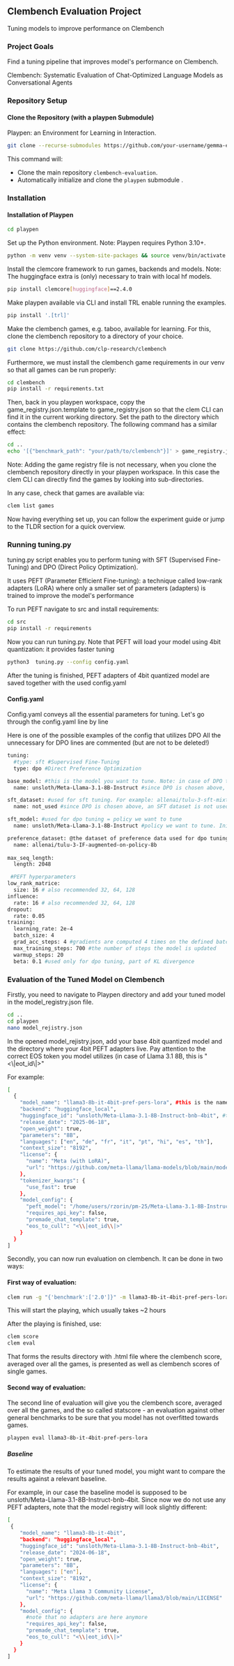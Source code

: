 ## Clembench Evaluation Project

Tuning models to improve performance on Clembench

### Project Goals

Find a tuning pipeline that improves model's performance on Clembench.

Clembench: Systematic Evaluation of Chat-Optimized Language Models as Conversational Agents

### Repository Setup

#### Clone the Repository (with a playpen Submodule)

Playpen: an Environment for Learning in Interaction.

```bash
git clone --recurse-submodules https://github.com/your-username/gemma-eval-project.git
```

This command will:
- Clone the main repository `clembench-evaluation`.
- Automatically initialize and clone the `playpen` submodule .

###  Installation

#### Installation of Playpen

```bash
cd playpen
```
Set up the Python environment. Note: Playpen requires Python 3.10+.

```bash
python -m venv venv --system-site-packages && source venv/bin/activate
```

Install the clemcore framework to run games, backends and models. Note: The huggingface extra is (only) necessary to train with local hf models.

```bash
pip install clemcore[huggingface]==2.4.0
```

Make playpen available via CLI and install TRL enable running the examples.

```bash
pip install '.[trl]'
```

Make the clembench games, e.g. taboo, available for learning. For this, clone the clembench repository to a directory of your choice.

```bash
git clone https://github.com/clp-research/clembench
```

Furthermore, we must install the clembench game requirements in our venv so that all games can be run properly:

```bash
cd clembench
pip install -r requirements.txt
```

Then, back in you playpen workspace, copy the game_registry.json.template to game_registry.json so that the clem CLI can find it in the current working directory. Set the path to the directory which contains the clembench repository. The following command has a similar effect:

```bash
cd ..
echo '[{"benchmark_path": "your/path/to/clembench"}]' > game_registry.json
```

Note: Adding the game registry file is not necessary, when you clone the clembench repository directly in your playpen workspace. In this case the clem CLI can directly find the games by looking into sub-directories.

In any case, check that games are available via:

```bash
clem list games
```

Now having everything set up, you can follow the experiment guide or jump to the TLDR section for a quick overview.

### Running tuning.py

tuning.py script enables you to perform tuning with SFT (Supervised Fine-Tuning) and DPO (Direct Policy Optimization).

It uses PEFT (Parameter Efficient Fine-tuning): a technique called low-rank adapters (LoRA) where only a smaller set of parameters (adapters) is trained to improve the model's performance

To run PEFT navigate to src and install requirements:

```bash
cd src
pip install -r requirements
```
Now you can run tuning.py.
Note that PEFT will load your model using 4bit quantization: it provides faster tuning

```bash
python3  tuning.py --config config.yaml
```
After the tuning is finished, PEFT adapters of 4bit quantized model are saved together with the used config.yaml

#### Config.yaml


Config.yaml conveys all the essential parameters for tuning.
Let's go through the config.yaml line by line

Here is one of the possible examples of the config that utilizes DPO
All the unnecessary for DPO lines are commented (but are not to be deleted!)

```bash
tuning:
  #type: sft #Supervised Fine-Tuning
  type: dpo #Direct Preference Optimization

base_model: #this is the model you want to tune. Note: in case of DPO this equals the reference policy
  name: unsloth/Meta-Llama-3.1-8B-Instruct #since DPO is chosen above, this is a reference policy 

sft_dataset: #used for sft tuning. For example: allenai/tulu-3-sft-mixture
  name: not_used #since DPO is chosen above, an SFT dataset is not used

sft_model: #used for dpo tuning = policy we want to tune
  name: unsloth/Meta-Llama-3.1-8B-Instruct #policy we want to tune. Initially, coincides with the reference policy

preference_dataset: @the dataset of preference data used for dpo tuning
  name: allenai/tulu-3-IF-augmented-on-policy-8b
  
max_seq_length:
  length: 2048

 #PEFT hyperparameters
low_rank_matrice:
  size: 16 # also recommended 32, 64, 128
influence:
  rate: 16 # also recommended 32, 64, 128
dropout:
  rate: 0.05
training:
  learning_rate: 2e-4
  batch_size: 4
  grad_acc_steps: 4 #gradients are computed 4 times on the defined batch size, then the average of gradients is taken, and finally the model is updated; that gives one training (tuning) step
  max_training_steps: 700 #the number of steps the model is updated
  warmup_steps: 20
  beta: 0.1 #used only for dpo tuning, part of KL divergence
```

### Evaluation of the Tuned Model on Clembench

Firstly, you need to navigate to Playpen directory and add your tuned model in the model_registry.json file.

```bash
cd ..
cd playpen
nano model_rejistry.json
```

In the opened model_rejistry.json, add your base 4bit quantized model and the directory where your 4bit PEFT adapters live.
Pay attention to the correct EOS token you model utilizes (in case of Llama 3.1 8B, this is "<\\|eot_id\\|>"

For example:

```bash
[
  {
    "model_name": "llama3-8b-it-4bit-pref-pers-lora", #this is the name you will use for an evaluation run, see below 
    "backend": "huggingface_local",
    "huggingface_id": "unsloth/Meta-Llama-3.1-8B-Instruct-bnb-4bit", #this is your base model, and you will add the trained adapters to it, see below; note, the model is in 4bit quantization
    "release_date": "2025-06-18",
    "open_weight": true,
    "parameters": "8B",
    "languages": ["en", "de", "fr", "it", "pt", "hi", "es", "th"],
    "context_size": "8192",
    "license": {
      "name": "Meta (with LoRA)",
      "url": "https://github.com/meta-llama/llama-models/blob/main/models/llama3_1/LICENSE"
    },
    "tokenizer_kwargs": {
      "use_fast": true
    },
    "model_config": {
      "peft_model": "/home/users/rzorin/pm-25/Meta-Llama-3.1-8B-Instruct-bnb-4bit_finetuned_tulu-3-pref-personas-instruction-following", #this is the directory where your trained adapters live
      "requires_api_key": false,
      "premade_chat_template": true,
      "eos_to_cull": "<\\|eot_id\\|>"
    }
  }
]
```

Secondly, you can now run evaluation on clembench. It can be done in two ways:

#### First way of evaluation:

```bash
clem run -g "{'benchmark':['2.0']}" -m llama3-8b-it-4bit-pref-pers-lora
```

This will start the playing, which usually takes ~2 hours

After the playing is finished, use:
```bash
clem score
clem eval
```

That forms the results directory with .html file where the clembench score, averaged over all the games, is presented as well as clembench scores of single games.

#### Second way of evaluation:

The second line of evaluation will give you the clembench score, averaged over all the games, and the so called statscore - an evaluation against other general benchmarks to be sure that you model has not overfitted towards games.

```bash
playpen eval llama3-8b-it-4bit-pref-pers-lora
```

##### Baseline

To estimate the results of your tuned model, you might want to compare the results against a relevant baseline.

For example, in our case the baseline model is supposed to be unsloth/Meta-Llama-3.1-8B-Instruct-bnb-4bit. Since now we do not use any PEFT adapters, note that the model registry will look slightly different:

```bash
[
 {
    "model_name": "llama3-8b-it-4bit",
    "backend": "huggingface_local",
    "huggingface_id": "unsloth/Meta-Llama-3.1-8B-Instruct-bnb-4bit",
    "release_date": "2024-06-18",
    "open_weight": true,
    "parameters": "8B",
    "languages": ["en"],
    "context_size": "8192",
    "license": {
      "name": "Meta Llama 3 Community License",
      "url": "https://github.com/meta-llama/llama3/blob/main/LICENSE"
    },
    "model_config": {
      #note that no adapters are here anymore
      "requires_api_key": false,
      "premade_chat_template": true,
      "eos_to_cull": "<\\|eot_id\\|>"
    }
  }
]
```
